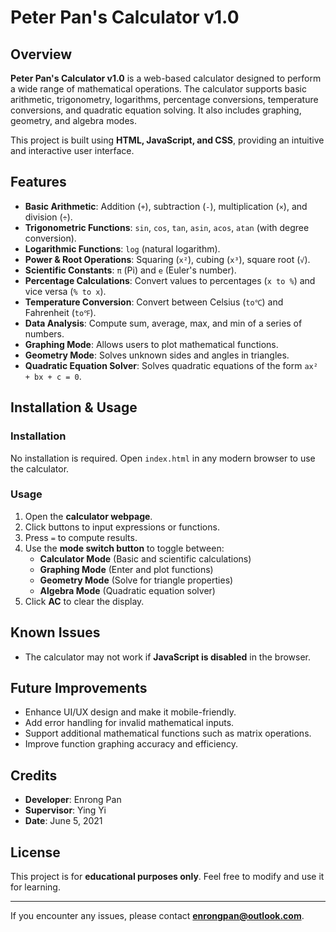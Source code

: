 # Peter Pan's Calculator v1.0

## Overview
**Peter Pan's Calculator v1.0** is a web-based calculator designed to perform a wide range of mathematical operations. The calculator supports basic arithmetic, trigonometry, logarithms, percentage conversions, temperature conversions, and quadratic equation solving. It also includes graphing, geometry, and algebra modes.

This project is built using **HTML, JavaScript, and CSS**, providing an intuitive and interactive user interface.

## Features
- **Basic Arithmetic**: Addition (`+`), subtraction (`-`), multiplication (`×`), and division (`÷`).
- **Trigonometric Functions**: `sin`, `cos`, `tan`, `asin`, `acos`, `atan` (with degree conversion).
- **Logarithmic Functions**: `log` (natural logarithm).
- **Power & Root Operations**: Squaring (`x²`), cubing (`x³`), square root (`√`).
- **Scientific Constants**: `π` (Pi) and `e` (Euler's number).
- **Percentage Calculations**: Convert values to percentages (`x to %`) and vice versa (`% to x`).
- **Temperature Conversion**: Convert between Celsius (`to℃`) and Fahrenheit (`to℉`).
- **Data Analysis**: Compute sum, average, max, and min of a series of numbers.
- **Graphing Mode**: Allows users to plot mathematical functions.
- **Geometry Mode**: Solves unknown sides and angles in triangles.
- **Quadratic Equation Solver**: Solves quadratic equations of the form `ax² + bx + c = 0`.

## Installation & Usage
### Installation
No installation is required. Open `index.html` in any modern browser to use the calculator.

### Usage
1. Open the **calculator webpage**.
2. Click buttons to input expressions or functions.
3. Press `=` to compute results.
4. Use the **mode switch button** to toggle between:
   - **Calculator Mode** (Basic and scientific calculations)
   - **Graphing Mode** (Enter and plot functions)
   - **Geometry Mode** (Solve for triangle properties)
   - **Algebra Mode** (Quadratic equation solver)
5. Click **AC** to clear the display.

## Known Issues
- The calculator may not work if **JavaScript is disabled** in the browser.

## Future Improvements
- Enhance UI/UX design and make it mobile-friendly.
- Add error handling for invalid mathematical inputs.
- Support additional mathematical functions such as matrix operations.
- Improve function graphing accuracy and efficiency.

## Credits
- **Developer**: Enrong Pan
- **Supervisor**: Ying Yi
- **Date**: June 5, 2021

## License
This project is for **educational purposes only**. Feel free to modify and use it for learning.

---

If you encounter any issues, please contact **enrongpan@outlook.com**.
